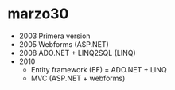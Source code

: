 # marzo30

* 2003 Primera version
* 2005 Webforms (ASP.NET)
* 2008 ADO.NET + LINQ2SQL  (LINQ)
* 2010 
  * Entity framework (EF)  = ADO.NET + LINQ
  * MVC (ASP.NET + webforms)
   
